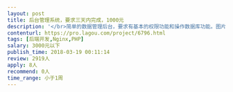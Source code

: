 ```yaml
---                
layout: post       
title: 后台管理系统，要求三天内完成，1000元           
description: '</br>简单的数据管理后台，要求有基本的权限功能和操作数据库功能。图片要求上传到阿里云OSS。增强改查几张表，上个同学已经完成了大部分，只是人不靠谱，跑路了。</br>'     
contenturl: https://pro.lagou.com/project/6796.html      
tags: [后端开发,Nginx,PHP]            
salary: 3000元以下          
publish_time: 2018-03-19 00:11:14         
review: 2919人                   
apply: 8人                   
recommend: 0人                   
time_range: 小于1周              
---                 
```


